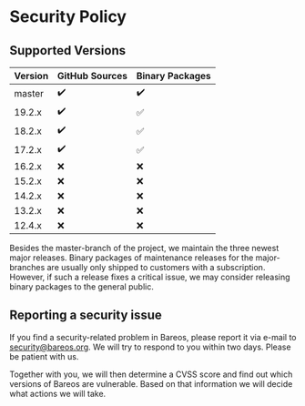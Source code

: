 # Security Policy

## Supported Versions

| Version | GitHub Sources     | Binary Packages    |
| ------- | ------------------ |------------------- |
| master  | :heavy_check_mark: | :heavy_check_mark: |
| 19.2.x  | :heavy_check_mark: | :white_check_mark: |
| 18.2.x  | :heavy_check_mark: | :white_check_mark: |
| 17.2.x  | :heavy_check_mark: | :white_check_mark: |
| 16.2.x  | :x:                | :x:                |
| 15.2.x  | :x:                | :x:                |
| 14.2.x  | :x:                | :x:                |
| 13.2.x  | :x:                | :x:                |
| 12.4.x  | :x:                | :x:                |

Besides the master-branch of the project, we maintain the three newest major releases.
Binary packages of maintenance releases for the major-branches are usually only shipped to customers with a subscription.
However, if such a release fixes a critical issue, we may consider releasing binary packages to the general public.

## Reporting a security issue

If you find a security-related problem in Bareos, please report it via e-mail to security@bareos.org.
We will try to respond to you within two days.
Please be patient with us.

Together with you, we will then determine a CVSS score and find out which versions of Bareos are vulnerable.
Based on that information we will decide what actions we will take.
